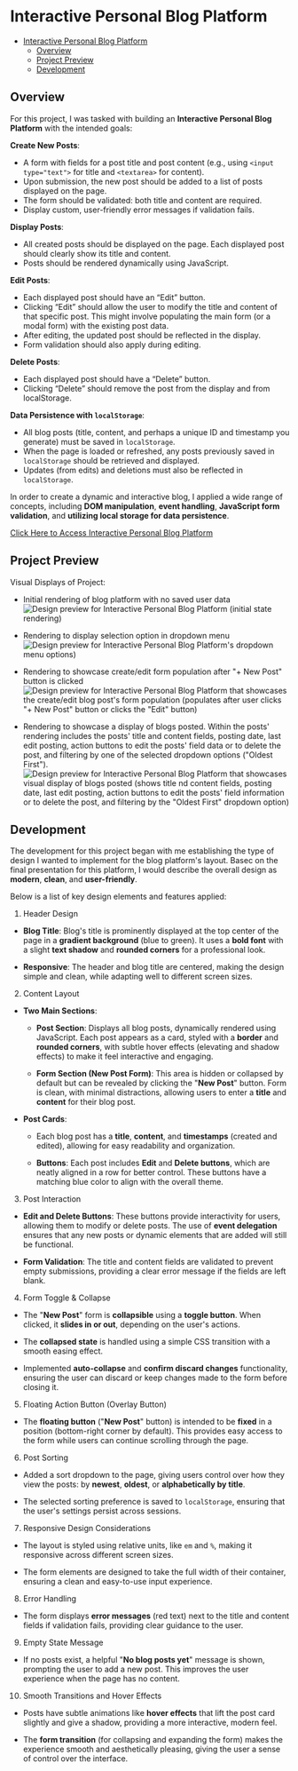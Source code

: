 # Interactive Personal Blog Platform

- [Interactive Personal Blog Platform](#interactive-personal-blog-platform)
  - [Overview](#overview)
  - [Project Preview](#project-preview)
  - [Development](#development)

## Overview

For this project, I was tasked with building an **Interactive Personal Blog Platform** with the intended goals:

**Create New Posts**:

- A form with fields for a post title and post content (e.g., using `<input type="text">` for title and `<textarea>` for content).
- Upon submission, the new post should be added to a list of posts displayed on the page.
- The form should be validated: both title and content are required.
- Display custom, user-friendly error messages if validation fails.

**Display Posts**:

- All created posts should be displayed on the page. Each displayed post should clearly show its title and content.
- Posts should be rendered dynamically using JavaScript.

**Edit Posts**:

- Each displayed post should have an “Edit” button.
- Clicking “Edit” should allow the user to modify the title and content of that specific post. This might involve populating the main form (or a modal form) with the existing post data.
- After editing, the updated post should be reflected in the display.
- Form validation should also apply during editing.

**Delete Posts**:

- Each displayed post should have a “Delete” button.
- Clicking “Delete” should remove the post from the display and from localStorage.

**Data Persistence with `localStorage`**:

- All blog posts (title, content, and perhaps a unique ID and timestamp you generate) must be saved in `localStorage`.
- When the page is loaded or refreshed, any posts previously saved in `localStorage` should be retrieved and displayed.
- Updates (from edits) and deletions must also be reflected in `localStorage`.

In order to create a dynamic and interactive blog, I applied a wide range of concepts, including **DOM manipulation**, **event handling**, **JavaScript form validation**, and **utilizing local storage for data persistence**.

[Click Here to Access Interactive Personal Blog Platform](https://htmlpreview.github.io/?https://github.com/jcwynder/interactive-personal-blog-platform/blob/main/index.html)

## Project Preview

Visual Displays of Project:

- Initial rendering of blog platform with no saved user data
  ![Design preview for Interactive Personal Blog Platform (initial state rendering)](images/InteractivePersonalBlogPlatformPreview.png)

- Rendering to display selection option in dropdown menu
  ![Design preview for Interactive Personal Blog Platform's dropdown menu options)](images/InteractivePersonalBlogPlatformPreview2.png)

- Rendering to showcase create/edit form population after "+ New Post" button is clicked
  ![Design preview for Interactive Personal Blog Platform that showcases the create/edit blog post's form population (populates after user clicks "+ New Post" button or clicks the "Edit" button)](images/InteractivePersonalBlogPlatformPreview3.png)

- Rendering to showcase a display of blogs posted. Within the posts' rendering includes the posts' title and content fields, posting date, last edit posting, action buttons to edit the posts' field data or to delete the post, and filtering by one of the selected dropdown options ("Oldest First").
  ![Design preview for Interactive Personal Blog Platform that showcases visual display of blogs posted (shows title nd content fields, posting date, last edit posting, action buttons to edit the posts' field information or to delete the post, and filtering by the "Oldest First" dropdown option)](images/InteractivePersonalBlogPlatformPreview4.png)

## Development

The development for this project began with me establishing the type of design I wanted to implement for the blog platform's layout. Basec on the final presentation for this platform, I would describe the overall design as **modern**, **clean**, and **user-friendly**.

Below is a list of key design elements and features applied:

1. Header Design

- **Blog Title**: Blog's title is prominently displayed at the top center of the page in a **gradient background** (blue to green). It uses a **bold font** with a slight **text shadow** and **rounded corners** for a professional look.

- **Responsive**: The header and blog title are centered, making the design simple and clean, while adapting well to different screen sizes.

2. Content Layout

- **Two Main Sections**:

  - **Post Section**: Displays all blog posts, dynamically rendered using JavaScript. Each post appears as a card, styled with a **border** and **rounded corners**, with subtle hover effects (elevating and shadow effects) to make it feel interactive and engaging.

  - **Form Section (New Post Form)**: This area is hidden or collapsed by default but can be revealed by clicking the "**New Post**" button. Form is clean, with minimal distractions, allowing users to enter a **title** and **content** for their blog post.

- **Post Cards**:

  - Each blog post has a **title**, **content**, and **timestamps** (created and edited), allowing for easy readability and organization.

  - **Buttons**: Each post includes **Edit** and **Delete buttons**, which are neatly aligned in a row for better control. These buttons have a matching blue color to align with the overall theme.

3. Post Interaction

- **Edit and Delete Buttons**: These buttons provide interactivity for users, allowing them to modify or delete posts. The use of **event delegation** ensures that any new posts or dynamic elements that are added will still be functional.

- **Form Validation**: The title and content fields are validated to prevent empty submissions, providing a clear error message if the fields are left blank.

4. Form Toggle & Collapse

- The "**New Post**" form is **collapsible** using a **toggle button**. When clicked, it **slides in or out**, depending on the user's actions.

- The **collapsed state** is handled using a simple CSS transition with a smooth easing effect.

- Implemented **auto-collapse** and **confirm discard changes** functionality, ensuring the user can discard or keep changes made to the form before closing it.

5. Floating Action Button (Overlay Button)

- The **floating button** ("**New Post**" button) is intended to be **fixed** in a position (bottom-right corner by default). This provides easy access to the form while users can continue scrolling through the page.

6. Post Sorting

- Added a sort dropdown to the page, giving users control over how they view the posts: by **newest**, **oldest**, or **alphabetically by title**.

- The selected sorting preference is saved to `localStorage`, ensuring that the user's settings persist across sessions.

7. Responsive Design Considerations

- The layout is styled using relative units, like `em` and `%`, making it responsive across different screen sizes.

- The form elements are designed to take the full width of their container, ensuring a clean and easy-to-use input experience.

8. Error Handling

- The form displays **error messages** (red text) next to the title and content fields if validation fails, providing clear guidance to the user.

9. Empty State Message

- If no posts exist, a helpful "**No blog posts yet**" message is shown, prompting the user to add a new post. This improves the user experience when the page has no content.

10. Smooth Transitions and Hover Effects

- Posts have subtle animations like **hover effects** that lift the post card slightly and give a shadow, providing a more interactive, modern feel.

- The **form transition** (for collapsing and expanding the form) makes the experience smooth and aesthetically pleasing, giving the user a sense of control over the interface.
